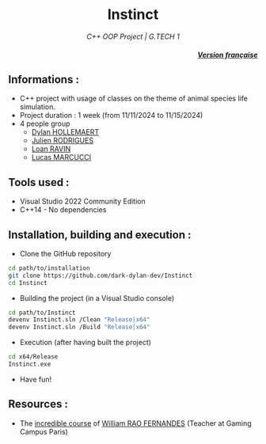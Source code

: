<h1 align="center">Instinct</h1>

<p align="center"><i>C++ OOP Project | G.TECH 1</i></p>

<div align="right">

##### [Version française](README.fr.md)

</div>

## Informations :
 - C++ project with usage of classes on the theme of animal species life simulation.
 - Project duration : 1 week (from 11/11/2024 to 11/15/2024)
 - 4 people group
   - [Dylan HOLLEMAERT](https://github.com/dark-dylan-dev)
   - [Julien RODRIGUES](https://github.com/JulienRdgs)
   - [Loan RAVIN](https://github.com/Loan91)
   - [Lucas MARCUCCI](https://github.com/0ri0546)

## Tools used :
 - Visual Studio 2022 Community Edition
 - C++14 - No dependencies

## Installation, building and execution :
 - Clone the GitHub repository
 ```bash
 cd path/to/installation
 git clone https://github.com/dark-dylan-dev/Instinct
 cd Instinct
 ```
 - Building the project (in a Visual Studio console)
 ```bash
 cd path/to/Instinct
 devenv Instinct.sln /Clean "Release|x64"
 devenv Instinct.sln /Build "Release|x64"
 ```
 - Execution (after having built the project)
 ```bash
 cd x64/Release
 Instinct.exe
 ```
 - Have fun!

## Resources :
 - The [incredible course](https://github.com/WilliamRaoF/CPP_POO_GTECH) of [William RAO FERNANDES](https://github.com/WilliamRaoF) (Teacher at Gaming Campus Paris)